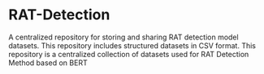 # RAT-Detection
A centralized repository for storing and sharing RAT detection model datasets. This repository includes structured datasets in CSV format.
This repository is a centralized collection of datasets used for RAT Detection Method based on BERT
